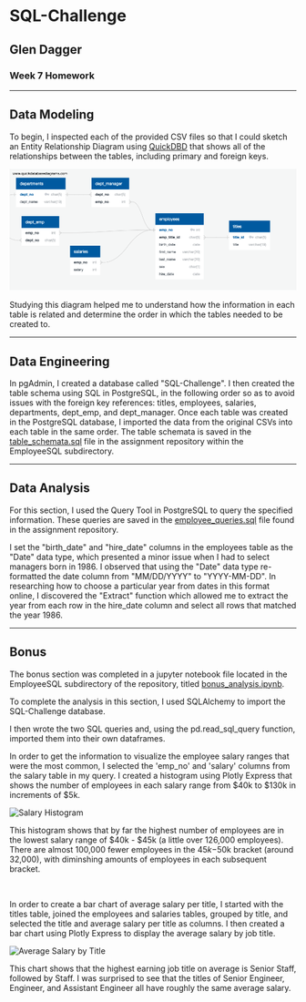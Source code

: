 # SQL-Challenge
## Glen Dagger
### Week 7 Homework

---

## Data Modeling

To begin, I inspected each of the provided CSV files so that I could sketch an Entity Relationship Diagram using [QuickDBD](https://www.quickdatabasediagrams.com/) that shows all of the relationships between the tables, including primary and foreign keys.

![Employee ERD](EmployeeSQL/erd_diagram.png)

Studying this diagram helped me to understand how the information in each table is related and determine the order in which the tables needed to be created to.

---

## Data Engineering

In pgAdmin, I created a database called "SQL-Challenge". I then created the table schema using SQL in PostgreSQL, in the following order so as to avoid issues with the foreign key references: titles, employees, salaries, departments, dept_emp, and dept_manager. Once each table was created in the PostgreSQL database, I imported the data from the original CSVs into each table in the same order. The table schemata is saved in the [table_schemata.sql](/EmployeeSQL/table_schemata.sql) file in the assignment repository within the EmployeeSQL subdirectory.

---

## Data Analysis

For this section, I used the Query Tool in PostgreSQL to query the specified information. These queries are saved in the [employee_queries.sql](EmployeeSQL/employee_queries.sql) file found in the assignment repository. 

I set the "birth_date" and "hire_date" columns in the employees table as the "Date" data type, which presented a minor issue when I had to select managers born in 1986. I observed that using the "Date" data type re-formatted the date column from "MM/DD/YYYY" to "YYYY-MM-DD". In researching how to choose a particular year from dates in this format online, I discovered the "Extract" function which allowed me to extract the year from each row in the hire_date column and select all rows that matched the year 1986.

---
## Bonus
The bonus section was completed in a jupyter notebook file located in the EmployeeSQL subdirectory of the repository, titled [bonus_analysis.ipynb](/EmployeeSQL/bonus_analysis.ipynb).

To complete the analysis in this section, I used SQLAlchemy to import the SQL-Challenge database.

I then wrote the two SQL queries and, using the pd.read_sql_query function, imported them into their own dataframes. 

In order to get the information to visualize the employee salary ranges that were the most common, I selected the 'emp_no' and 'salary' columns from the salary table in my query. I created a histogram using Plotly Express that shows the number of employees in each salary range from $40k to $130k in increments of $5k. 

![Salary Histogram](EmployeeSQL/images/salary_histogram.png)

This histogram shows that by far the highest number of employees are in the lowest salary range of $40k - $45k (a little over 126,000 employees). There are almost 100,000 fewer employees in the $45k-$50k bracket (around 32,000), with diminshing amounts of employees in each subsequent bracket.

<br>

In order to create a bar chart of average salary per title, I started with the titles table, joined the employees and salaries tables, grouped by title, and selected the title and average salary per title as columns. I then created a bar chart using Plotly Express to display the average salary by job title.

![Average Salary by Title](EmployeeSQL/images/avgsalarybytitle.png)

This chart shows that the highest earning job title on average is Senior Staff, followed by Staff. I was surprised to see that the titles of Senior Engineer, Engineer, and Assistant Engineer all have roughly the same average salary.